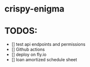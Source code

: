 # crispy-enigma

# TODOS:

- [] test api endpoints and permissions
- [] Github actions
- [] deploy on fly.io
- [] loan amortized schedule sheet
